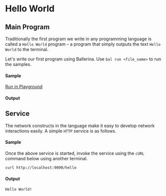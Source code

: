 # Hello World 

## Main Program

Traditionally the first program we write in any programming language is called a `Hello World` program – a program that simply outputs the text `Hello World` to the terminal. 

Let's write our first program using Ballerina. Use `bal run <file_name>` to run the samples. 

#### Sample

<a href="https://play.ballerina.io/?gist=a0c991ef252351ff9b5170d5a31bade3&file=lb_hello_world.bal" target="_blank">Run in Playground   </a>

<!-- MARKDOWN-AUTO-DOCS:START (CODE:src=./../code/hello_world.bal) -->
<!-- The below code snippet is automatically added from ./code/hello_world.bal -->
<!-- MARKDOWN-AUTO-DOCS:END -->


#### Output

<!-- MARKDOWN-AUTO-DOCS:START (CODE:src=./../code/hello_world.bash) -->
<!-- The below code snippet is automatically added from ./code/hello_world.bash -->
<!-- MARKDOWN-AUTO-DOCS:END -->

## Service

The network constructs in the language make it easy to develop network interactions easily. A simple `HTTP` service is as follows. 

#### Sample

<!-- MARKDOWN-AUTO-DOCS:START (CODE:src=./../code/hello_world_service.bal) -->
<!-- The below code snippet is automatically added from ./../code/hello_world_service.bal -->
<!-- MARKDOWN-AUTO-DOCS:END -->

Once the above service is started, invoke the service using the `cURL` command below using another terminal.

```bash
curl http://localhost:9090/hello
```

#### Output

```bash
Hello World!
```